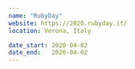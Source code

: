 ```yaml
---
name: "RubyDay"
website: https://2020.rubyday.it/
location: Verona, Italy

date_start: 2020-04-02
date_end:   2020-04-02
---
```

